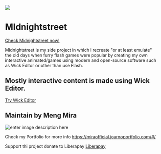<img src="https://img.shields.io/liberapay/patrons/MengMira.svg?logo=liberapay">

# MIdnightstreet

[Check Midnightstreet now!](https://midnightstreet.github.io/)

Midnightstreet is my side project in which I recreate "or at least emulate" the old days when furry flash games were popular by creating my own interactive animated/games using modern and open-source software such as Wick Editor or other than use Flash.


## Mostly interactive content is made using Wick Editor.
[Try Wick Editor](https://www.wickeditor.com/)


## Maintain by Meng Mira

![enter image description here](https://midnightstreet.github.io/assets/photo_profile-256.png)

Check my Portfolio for more info
https://miraofficial.journoportfolio.com/#/


Support thi project donate to Liberapay
[Liberapay](https://liberapay.com/MengMira/) 
